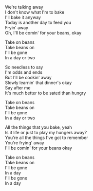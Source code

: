 We're talking away  
I don't know what I'm to bake  
I'll bake it anyway  
Today is another day to feed you  
Fryin' away  
Oh, I'll be comin' for your beans, okay

Take on beans  
Take beans on  
I'll be gone  
In a day or two

So needless to say  
I'm odds and ends  
But I'll be cookin' away  
Slowly learnin' that dinner's okay  
Say after me  
It's much better to be sated than hungry

Take on beans  
Take beans on  
I'll be gone  
In a day or two

All the things that you bake, yeah  
Is it life or just to play my hungers away?  
You're all the things I've got to remember  
You're frying' away  
I'll be comin' for your beans okay

Take on beans  
Take beans on  
I'll be gone  
In a day  
I'll be gone  
In a day  